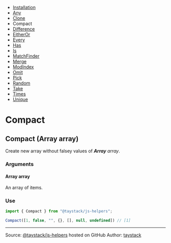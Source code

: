 - [Installation](#installation)
- [Any](./Any.md#any)
- [Clone](./Clone.md#clone)
- Compact
- [Difference](./Difference.md#difference)
- [EitherOr](./EitherOr.md#eitheror)
- [Every](./Every.md#every)
- [Has](./Has.md#has)
- [Is](./Is.md#is)
- [MatchFinder](./MatchFinder.md#matchfinder)
- [Merge](./Merge.md#merge)
- [ModIndex](./ModIndex.md#modindex)
- [Omit](./Omit.md#omit)
- [Pick](./Pick.md#pick)
- [Random](./Random.md#random)
- [Take](./Take.md#take)
- [Times](./Times.md#times)
- [Unique](./Unique.md#unique)

# Compact

## Compact (Array array)

Create new array without falsey values of _***Array*** array_.

### Arguments

#### Array array

An array of items.

### Use

```javascript
import { Compact } from "@taystack/js-helpers";

Compact([1, false, "", {}, [], null, undefined]) // [1]
```

---
Source: [@taystack/js-helpers](https://github.com/taystack/js-helpers) hosted on GitHub
Author: [taystack](https://github.com/taystack)
